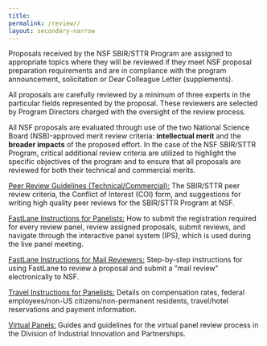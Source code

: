 ```yaml
---
title: 
permalink: /review//
layout: secondary-narrow
---
```


Proposals received by the NSF SBIR/STTR Program are assigned to appropriate topics where they will be reviewed if they meet NSF proposal preparation requirements and are in compliance with the program announcement, solicitation or Dear Colleague Letter (supplements).

All proposals are carefully reviewed by a minimum of three experts in the particular fields represented by the proposal. These reviewers are selected by Program Directors charged with the oversight of the review process.

All NSF proposals are evaluated through use of the two National Science Board (NSB)-approved merit review criteria: **intellectual merit** and the **broader impacts** of the proposed effort. In the case of the NSF SBIR/STTR Program, critical additional review criteria are utilized to highlight the specific objectives of the program and to ensure that all proposals are reviewed for both their technical and commercial merits.

[Peer Review Guidelines (Technical/Commercial):](/review/peer_review.md) The SBIR/STTR peer review criteria, the Conflict of Interest (COI) form, and suggestions for writing high quality peer reviews for the SBIR/STTR Program at NSF.

[FastLane Instructions for Panelists:](/review/panelist_system.md) How to submit the registration required for every review panel, review assigned proposals, submit reviews, and navigate through the interactive panel system (IPS), which is used during the live panel meeting.

[FastLane Instructions for Mail Reviewers:](/review/peer_mail_review.md) Step-by-step instructions for using FastLane to review a proposal and submit a "mail review" electronically to NSF.

[Travel Instructions for Panelists:](/review/travel.md) Details on compensation rates, federal employees/non-US citizens/non-permanent residents, travel/hotel reservations and payment information.

[Virtual Panels:](/review/virtual_panelist.md) Guides and guidelines for the virtual panel review process in the Division of Industrial Innovation and Partnerships.
